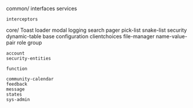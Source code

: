common/
	interfaces
	services
	
	interceptors
core/
	Toast
	loader
	modal
	logging
	search
	pager
	pick-list
	snake-list
	security
	dynamic-table
	base
	configuration
	clientchoices
	file-manager
	name-value-pair
	role
	group
	
	account
	security-entities	
	
	function
	
	community-calendar
	feedback
	message
	states
	sys-admin